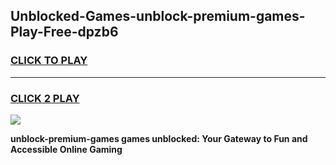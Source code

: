 
## Unblocked-Games-unblock-premium-games-Play-Free-dpzb6
<h3>
<a href="https://premium76.site?title=unblock-premium-games&ref=17A">CLICK TO PLAY</a></h3>
<hr>

<h3>
<a href="https://premium76.site?title=unblock-premium-games&ref=17A">CLICK 2 PLAY</a>
  
</h3>

<a href="https://premium76.site?title=unblock-premium-games&ref=17A"><img src="https://clearcache.store/games.png"></a>


**unblock-premium-games games unblocked: Your Gateway to Fun and Accessible Online Gaming**

